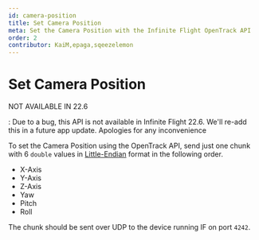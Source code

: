 ```yaml
---
id: camera-position
title: Set Camera Position
meta: Set the Camera Position with the Infinite Flight OpenTrack API
order: 2
contributor: KaiM,epaga,sqeezelemon
---
```


# Set Camera Position

NOT AVAILABLE IN 22.6

: Due to a bug, this API is not available in Infinite Flight 22.6. We'll re-add this in a future app update. Apologies for any inconvenience

To set the Camera Position using the OpenTrack API, send just one chunk with 6 `double` values in [Little-Endian](/guide/developer-reference/connect-api/version-2#little-endian) format in the following order.

* X-Axis
* Y-Axis
* Z-Axis
* Yaw
* Pitch
* Roll

The chunk should be sent over UDP to the device running IF on port `4242`.
